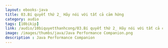 ```yaml
---
layout: ebooks-java
title: 03.Bí quyết thứ 2_ Hãy nói với tất cả cảm hứng 
category: audio
tags: [10bikip]
link: /audio/10biquyetthanhcong/03.Bí quyết thứ 2_ Hãy nói với tất cả cảm hứng.mp3 
image: /images/thumbs/java/Java Performance Companion.png
description : Java Performance Companion 
---
```












